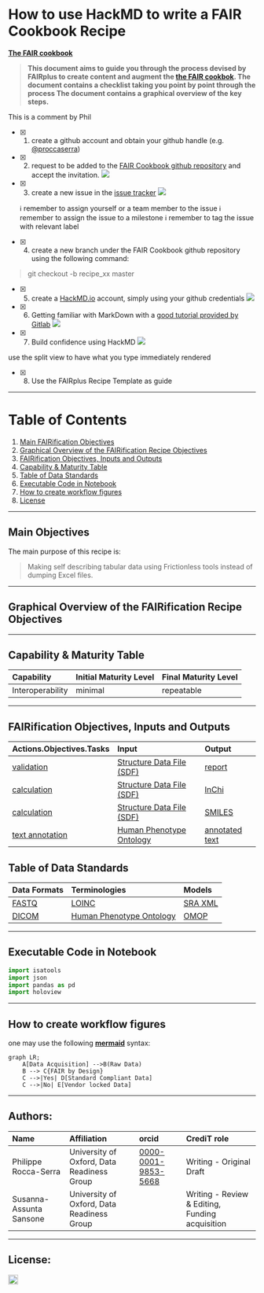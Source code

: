 # How to use HackMD to write a FAIR Cookbook Recipe 

**[The FAIR cookbook](https://fairplus.github.io/the-fair-cookbook/intro)**

>**This document aims to guide you through the process devised by FAIRplus to create content and augment the [the FAIR cookbok](https://fairplus.github.io/the-fair-cookbook/intro).
The document contains a checklist taking you point by point through the process
The document contains a graphical overview of the key steps.**

This is a comment by Phil


- [x] 1. create a github account and obtain your github handle (e.g. [@proccaserra](https://github.com/proccaserra)) 
- [x] 2. request to be added to the [FAIR Cookbook github repository](https://github.com/FAIRplus/the-fair-cookbook) and accept the invitation.
<kbd>![](https://i.imgur.com/wyTn5aS.png)</kbd>

- [x] 3. create a new issue in the [issue tracker](https://github.com/FAIRplus/the-fair-cookbook/issues)
<kbd>![](https://i.imgur.com/frsBwqc.png)</kbd>

    :information_source:  remember to assign yourself or a team member to the issue
    :information_source:  remember to assign the issue to a milestone
    :information_source: remember to tag the issue with relevant label

- [x] 4. create a new branch under the FAIR Cookbook github repository using the following command:
> git checkout -b recipe_xx master

- [x] 5. create a [HackMD.io](https://hackmd.io) account, simply using your github credentials
![](https://i.imgur.com/E2ok5ni.png)


- [x] 6. Getting familiar with MarkDown with a [good tutorial provided by Gitlab](https://about.gitlab.com/handbook/engineering/ux/technical-writing/markdown-guide/)
![](https://i.imgur.com/Kt3d9eo.png)


- [x] 7. Build confidence using HackMD
![](https://i.imgur.com/bt012cm.png)

use the split view to have what you type immediately rendered

- [x] 8. Use the FAIRplus Recipe Template as guide


___


# Table of Contents
1. [Main FAIRification Objectives](#Main%20FAIRification%20Objectives)
2. [Graphical Overview of the FAIRification Recipe Objectives](#Graphical%20Overview%20of%20the%20FAIRification%20Recipe%20Objectives)
3. [FAIRification Objectives, Inputs and Outputs](#FAIRification%20Objectives,%20Inputs%20and%20Outputs)
4. [Capability & Maturity Table](#Capability%20&%20Maturity%20Table)
5. [Table of Data Standards](#Table%20of%20Data%20Standards)
6. [Executable Code in Notebook](#Executable%20Code%20in%20Notebook)
7. [How to create workflow figures](#How%20to%20create%20workflow%20figures)
8. [License](#License)

---

## Main Objectives

The main purpose of this recipe is:

> Making self describing tabular data using Frictionless tools instead of dumping Excel files.

___


## Graphical Overview of the FAIRification Recipe Objectives


___

## Capability & Maturity Table

| Capability  | Initial Maturity Level | Final Maturity Level  |
| :------------- | :------------- | :------------- |
| Interoperability | minimal | repeatable |

----

## FAIRification Objectives, Inputs and Outputs

| Actions.Objectives.Tasks  | Input | Output  |
| :------------- | :------------- | :------------- |
| [validation](http://edamontology.org/operation_2428)  | [Structure Data File (SDF)](https://fairsharing.org/FAIRsharing.ew26v7)  | [report](http://edamontology.org/data_2048)  |
| [calculation](http://edamontology.org/operation_3438)  | [Structure Data File (SDF)](https://fairsharing.org/FAIRsharing.ew26v7) | [InChi](https://fairsharing.org/FAIRsharing.ddk9t9) |
| [calculation](http://edamontology.org/operation_3438)  | [Structure Data File (SDF)](https://fairsharing.org/FAIRsharing.ew26v7)  | [SMILES](https://fairsharing.org/FAIRsharing.qv4b3c)  |
| [text annotation](http://edamontology.org/operation_3778)  | [Human Phenotype Ontology](https://fairsharing.org/FAIRsharing.kbtt7f)  | [annotated text](http://edamontology.org/data_3779)  |


## Table of Data Standards

| Data Formats  | Terminologies | Models  |
| :------------- | :------------- | :------------- |
| [FASTQ](https://fairsharing.org/FAIRsharing.r2ts5t)  | [LOINC](https://fairsharing.org/FAIRsharing.2mk2zb)  | [SRA XML](https://fairsharing.org/FAIRsharing.q72e3w)  |
| [DICOM](https://fairsharing.org/FAIRsharing.b7z8by)  | [Human Phenotype Ontology](https://fairsharing.org/FAIRsharing.kbtt7f)  | [OMOP](https://fairsharing.org/FAIRsharing.qk984b)  |

___


## Executable Code in Notebook


```python
import isatools
import json
import pandas as pd 
import holoview
```

___

## How to create workflow figures

one may use the following **[mermaid](https://mermaid-js.github.io/mermaid/#/)** syntax:

```
graph LR;
    A[Data Acquisition] -->B(Raw Data)
    B --> C{FAIR by Design}
    C -->|Yes| D[Standard Compliant Data]
    C -->|No| E[Vendor locked Data]
```

___



## Authors:

| Name | Affiliation  | orcid | CrediT role  |
| :------------- | :------------- | :------------- |:------------- |
| Philippe Rocca-Serra |  University of Oxford, Data Readiness Group| [0000-0001-9853-5668](https://orcid.org/orcid.org/0000-0001-9853-5668) | Writing - Original Draft |
| Susanna-Assunta Sansone |  University of Oxford, Data Readiness Group | | Writing - Review & Editing, Funding acquisition | 

___


## License:

<a href="https://creativecommons.org/licenses/by/4.0/"><img src="https://mirrors.creativecommons.org/presskit/buttons/80x15/png/by-sa.png" height="20"/></a>
